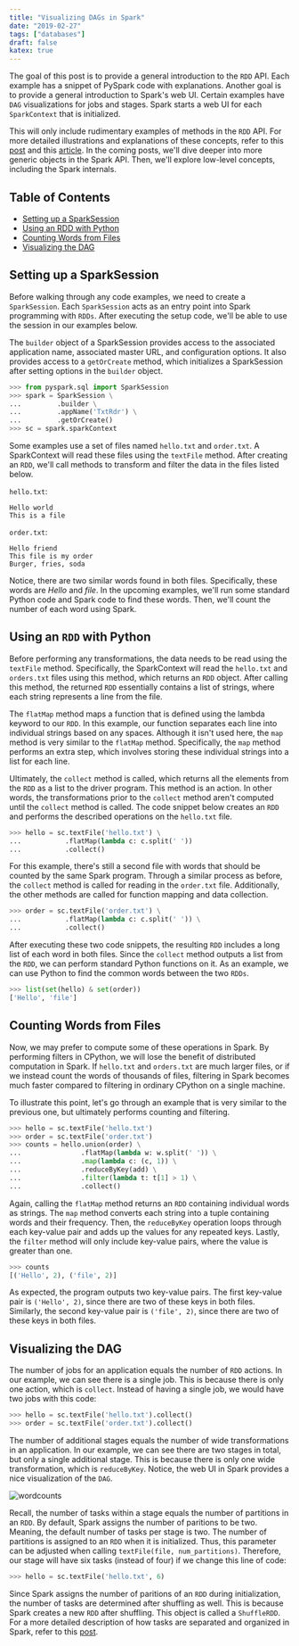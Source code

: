 ```yaml
---
title: "Visualizing DAGs in Spark"
date: "2019-02-27"
tags: ["databases"]
draft: false
katex: true
---
```


The goal of this post is to provide a general introduction to the `RDD` API. Each example has a snippet of PySpark code with explanations. Another goal is to provide a general introduction to Spark's web UI. Certain examples have `DAG` visualizations for jobs and stages. Spark starts a web UI for each `SparkContext` that is initialized.

This will only include rudimentary examples of methods in the `RDD` API. For more detailed illustrations and explanations of these concepts, refer to this [post](https://stackoverflow.com/a/37529233/12777044) and this [article](https://databricks.com/blog/2015/06/22/understanding-your-spark-application-through-visualization.html). In the coming posts, we'll dive deeper into more generic objects in the Spark API. Then, we'll explore low-level concepts, including the Spark internals.

## Table of Contents

- [Setting up a SparkSession](#setting-up-a-sparksession)
- [Using an RDD with Python](#using-an-rdd-with-python)
- [Counting Words from Files](#counting-words-from-files)
- [Visualizing the DAG](#visualizing-the-dag)

## Setting up a SparkSession

Before walking through any code examples, we need to create a `SparkSession`. Each `SparkSession` acts as an entry point into Spark programming with `RDDs`. After executing the setup code, we'll be able to use the session in our examples below.

The `builder` object of a SparkSession provides access to the associated application name, associated master URL, and configuration options. It also provides access to a `getOrCreate` method, which initializes a SparkSession after setting options in the `builder` object.

```python
>>> from pyspark.sql import SparkSession
>>> spark = SparkSession \
...         .builder \
...         .appName('TxtRdr') \
...         .getOrCreate()
>>> sc = spark.sparkContext
```

Some examples use a set of files named `hello.txt` and `order.txt`. A SparkContext will read these files using the `textFile` method. After creating an `RDD`, we'll call methods to transform and filter the data in the files listed below.

`hello.txt`:

```text
Hello world
This is a file
```

`order.txt`:

```text
Hello friend
This file is my order
Burger, fries, soda
```

Notice, there are two similar words found in both files. Specifically, these words are *Hello* and *file*. In the upcoming examples, we'll run some standard Python code and Spark code to find these words. Then, we'll count the number of each word using Spark.

## Using an `RDD` with Python

Before performing any transformations, the data needs to be read using the `textFile` method. Specifically, the SparkContext will read the `hello.txt` and `orders.txt` files using this method, which returns an `RDD` object. After calling this method, the returned `RDD` essentially contains a list of strings, where each string represents a line from the file.

The `flatMap` method maps a function that is defined using the lambda keyword to our `RDD`. In this example, our function separates each line into individual strings based on any spaces. Although it isn't used here, the `map` method is very similar to the `flatMap` method. Specifically, the `map` method performs an extra step, which involves storing these individual strings into a list for each line.

Ultimately, the `collect` method is called, which returns all the elements from the `RDD` as a list to the driver program. This method is an action. In other words, the transformations prior to the `collect` method aren't computed until the `collect` method is called. The code snippet below creates an `RDD` and performs the described operations on the `hello.txt` file.

```python
>>> hello = sc.textFile('hello.txt') \
...           .flatMap(lambda c: c.split(' '))
...           .collect()
```

For this example, there's still a second file with words that should be counted by the same Spark program. 
Through a similar process as before, the `collect` method is called for reading in the `order.txt` file. Additionally, the other methods are called for function mapping and data collection.

```python
>>> order = sc.textFile('order.txt') \
...           .flatMap(lambda c: c.split(' ')) \
...           .collect()
```

After executing these two code snippets, the resulting `RDD` includes a long list of each word in both files. Since the `collect` method outputs a list from the `RDD`, we can perform standard Python functions on it. As an example, we can use Python to find the common words between the two `RDDs`.

```python
>>> list(set(hello) & set(order))
['Hello', 'file']
```

## Counting Words from Files

Now, we may prefer to compute some of these operations in Spark. By performing filters in CPython, we will lose the benefit of distributed computation in Spark. If `hello.txt` and `orders.txt` are  much larger files, or if we instead count the words of thousands of files, filtering in Spark becomes much faster compared to filtering in ordinary CPython on a single machine.

To illustrate this point, let's go through an example that is very similar to the previous one, but ultimately performs counting and filtering.

```python
>>> hello = sc.textFile('hello.txt')
>>> order = sc.textFile('order.txt')
>>> counts = hello.union(order) \
...               .flatMap(lambda w: w.split(' ')) \
...               .map(lambda c: (c, 1)) \
...               .reduceByKey(add) \
...               .filter(lambda t: t[1] > 1) \
...               .collect()
```

Again, calling the `flatMap` method returns an `RDD` containing individual words as strings. The `map` method converts each string into a tuple containing words and their frequency. Then, the `reduceByKey` operation loops through each key-value pair and adds up the values for any repeated keys. Lastly, the `filter` method will only include key-value pairs, where the value is greater than one.

```python
>>> counts
[('Hello', 2), ('file', 2)]
```

As expected, the program outputs two key-value pairs. The first key-value pair is `('Hello', 2)`, since there are two of these keys in both files. Similarly, the second key-value pair is `('file', 2)`, since there are two of these keys in both files.

## Visualizing the DAG

The number of jobs for an application equals the number of `RDD` actions. In our example, we can see there is a single job. This is because there is only one action, which is `collect`. Instead of having a single job, we would have two jobs with this code:

```python
>>> hello = sc.textFile('hello.txt').collect()
>>> order = sc.textFile('order.txt').collect()
```

The number of additional stages equals the number of wide transformations in an application. In our example, we can see there are two stages in total, but only a single additional stage. This is because there is only one wide transformation, which is `reduceByKey`. Notice, the web UI in Spark provides a nice visualization of the `DAG`.

![wordcounts](/img/pysparkwordcounts.svg)

Recall, the number of tasks within a stage equals the number of partitions in an `RDD`. By default, Spark assigns the number of paritions to be two. Meaning, the default number of tasks per stage is two. The number of partitions is assigned to an `RDD` when it is initialized. Thus, this parameter can be adjusted when calling `textFile(file, num_partitions)`. Therefore, our stage will have six tasks (instead of four) if we change this line of code:

```python
>>> hello = sc.textFile('hello.txt', 6)
```

Since Spark assigns the number of paritions of an `RDD` during initialization, the number of tasks are determined after shuffling as well. This is because Spark creates a new `RDD` after shuffling. This object is called a `ShuffleRDD`. For a more detailed description of how tasks are separated and organized in Spark, refer to this [post](https://stackoverflow.com/a/37759913/12777044).



